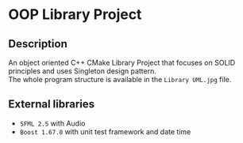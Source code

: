 # OOP Library Project
## Description
An object oriented C++ CMake Library Project that focuses on SOLID principles and uses Singleton design pattern. \
The whole program structure is available in the `Library UML.jpg` file.
## External libraries
- `SFML 2.5` with Audio
- `Boost 1.67.0` with unit test framework and date time

